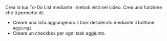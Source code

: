 Crea la tua To-Do List mediante i metodi visti nel video.
Crea una funzione che ti permette di:

- Creare una lista aggiungendo il task desiderato mediante il bottone `Aggiungi`.
- Creare un checkbox per ogni task aggiunto.




